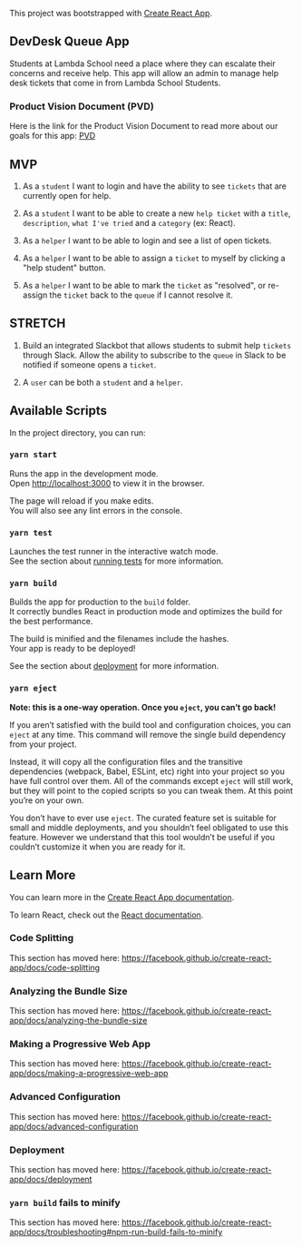 This project was bootstrapped with [Create React App](https://github.com/facebook/create-react-app).

## DevDesk Queue App
Students at Lambda School need a place where they can escalate their concerns and receive help. This app will allow an admin to manage help desk tickets that come in from Lambda School Students.

### Product Vision Document (PVD)
Here is the link for the Product Vision Document to read more about our goals for this app: [PVD](https://docs.google.com/document/d/1krugO1IBcXsC9sUGfoRJifWSltto1Vq4ZzcJBieuRtc/edit#)

## MVP
1. As a `student` I want to login and have the ability to see `tickets` that are currently open for help.

2. As a `student` I want to be able to create a new `help ticket` with a `title`, `description`, `what I've tried` and a `category` (ex: React).

3. As a `helper` I want to be able to login and see a list of open tickets. 

4. As a `helper` I want to be able to assign a `ticket` to myself by clicking a "help student" button.

4. As a `helper` I want to be able to mark the `ticket` as "resolved", or re-assign the `ticket` back to the `queue` if I cannot resolve it.


## STRETCH
1. Build an integrated Slackbot that allows students to submit help `tickets` through Slack. Allow the ability to subscribe to the `queue` in Slack to be notified if someone opens a `ticket`.

2. A `user` can be both a `student` and a `helper`.



## Available Scripts

In the project directory, you can run:

### `yarn start`

Runs the app in the development mode.<br />
Open [http://localhost:3000](http://localhost:3000) to view it in the browser.

The page will reload if you make edits.<br />
You will also see any lint errors in the console.

### `yarn test`

Launches the test runner in the interactive watch mode.<br />
See the section about [running tests](https://facebook.github.io/create-react-app/docs/running-tests) for more information.

### `yarn build`

Builds the app for production to the `build` folder.<br />
It correctly bundles React in production mode and optimizes the build for the best performance.

The build is minified and the filenames include the hashes.<br />
Your app is ready to be deployed!

See the section about [deployment](https://facebook.github.io/create-react-app/docs/deployment) for more information.

### `yarn eject`

**Note: this is a one-way operation. Once you `eject`, you can’t go back!**

If you aren’t satisfied with the build tool and configuration choices, you can `eject` at any time. This command will remove the single build dependency from your project.

Instead, it will copy all the configuration files and the transitive dependencies (webpack, Babel, ESLint, etc) right into your project so you have full control over them. All of the commands except `eject` will still work, but they will point to the copied scripts so you can tweak them. At this point you’re on your own.

You don’t have to ever use `eject`. The curated feature set is suitable for small and middle deployments, and you shouldn’t feel obligated to use this feature. However we understand that this tool wouldn’t be useful if you couldn’t customize it when you are ready for it.

## Learn More

You can learn more in the [Create React App documentation](https://facebook.github.io/create-react-app/docs/getting-started).

To learn React, check out the [React documentation](https://reactjs.org/).

### Code Splitting

This section has moved here: https://facebook.github.io/create-react-app/docs/code-splitting

### Analyzing the Bundle Size

This section has moved here: https://facebook.github.io/create-react-app/docs/analyzing-the-bundle-size

### Making a Progressive Web App

This section has moved here: https://facebook.github.io/create-react-app/docs/making-a-progressive-web-app

### Advanced Configuration

This section has moved here: https://facebook.github.io/create-react-app/docs/advanced-configuration

### Deployment

This section has moved here: https://facebook.github.io/create-react-app/docs/deployment

### `yarn build` fails to minify

This section has moved here: https://facebook.github.io/create-react-app/docs/troubleshooting#npm-run-build-fails-to-minify
